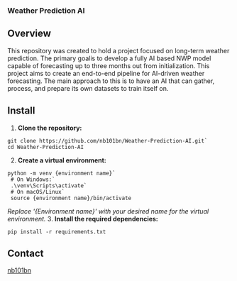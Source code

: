 ### Weather Prediction AI

## Overview

This repository was created to hold a project focused on long-term weather prediction. 
The primary goalis to develop a fully AI based NWP model capable of forecasting up to
three months out from initialization. This project aims to create an end-to-end pipeline
for AI-driven weather forecasting. The main approach to this is to have an AI that can
gather, process, and prepare its own datasets to train itself on.

## Install
1. **Clone the repository:**
```
git clone https://github.com/nb101bn/Weather-Prediction-AI.git`
cd Weather-Prediction-AI
```

2. **Create a virtual environment:**
```
python -m venv {environment name}`
 # On Windows:`
 .\venv\Scripts\activate`
 # On macOS/Linux`
 source {environment name}/bin/activate
``` 
*Replace '{Environment name}' with your desired name for the virtual environment.*
3. **Install the required dependencies:**
```
pip install -r requirements.txt
```

## Contact
[nb101bn](https://github.com/nb101bn)